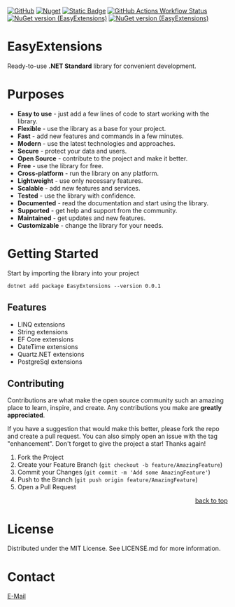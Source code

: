 [![GitHub](https://img.shields.io/github/license/bvdcode/EasyExtensions)](https://github.com/bvdcode/EasyExtensions/blob/main/LICENSE.md)
[![Nuget](https://img.shields.io/nuget/dt/EasyExtensions?color=%239100ff)](https://www.nuget.org/packages/EasyExtensions/)
[![Static Badge](https://img.shields.io/badge/fuget-f88445?logo=readme&logoColor=white)](https://www.fuget.org/packages/EasyExtensions)
[![GitHub Actions Workflow Status](https://img.shields.io/github/actions/workflow/status/bvdcode/EasyExtensions/.github%2Fworkflows%2Fpublish-release.yml)](https://github.com/bvdcode/EasyExtensions/actions)
[![NuGet version (EasyExtensions)](https://img.shields.io/nuget/vpre/EasyExtensions.svg?style=flat-square&label=latest&color=yellowgreen)](https://www.nuget.org/packages/EasyExtensions/)
[![NuGet version (EasyExtensions)](https://img.shields.io/nuget/v/EasyExtensions.svg?style=flat-square&label=stable)](https://www.nuget.org/packages/EasyExtensions/)


# EasyExtensions

Ready-to-use **.NET Standard** library for convenient development.

# Purposes

- **Easy to use** - just add a few lines of code to start working with the library.
- **Flexible** - use the library as a base for your project.
- **Fast** - add new features and commands in a few minutes.
- **Modern** - use the latest technologies and approaches.
- **Secure** - protect your data and users.
- **Open Source** - contribute to the project and make it better.
- **Free** - use the library for free.
- **Cross-platform** - run the library on any platform.
- **Lightweight** - use only necessary features.
- **Scalable** - add new features and services.
- **Tested** - use the library with confidence.
- **Documented** - read the documentation and start using the library.
- **Supported** - get help and support from the community.
- **Maintained** - get updates and new features.
- **Customizable** - change the library for your needs.

# Getting Started

Start by importing the library into your project

`dotnet add package EasyExtensions --version 0.0.1`

## Features

- LINQ extensions
- String extensions
- EF Core extensions
- DateTime extensions
- Quartz.NET extensions
- PostgreSql extensions

## Contributing

Contributions are what make the open source community such an amazing place to learn, inspire, and create. Any contributions you make are **greatly appreciated**.

If you have a suggestion that would make this better, please fork the repo and create a pull request. You can also simply open an issue with the tag "enhancement".
Don't forget to give the project a star! Thanks again!

1. Fork the Project
2. Create your Feature Branch (`git checkout -b feature/AmazingFeature`)
3. Commit your Changes (`git commit -m 'Add some AmazingFeature'`)
4. Push to the Branch (`git push origin feature/AmazingFeature`)
5. Open a Pull Request

<p align="right"><a href="#readme-top">back to top</a></p>

# License

Distributed under the MIT License. See LICENSE.md for more information.

# Contact

[E-Mail](mailto:github-easy-extensions@belov.us)
